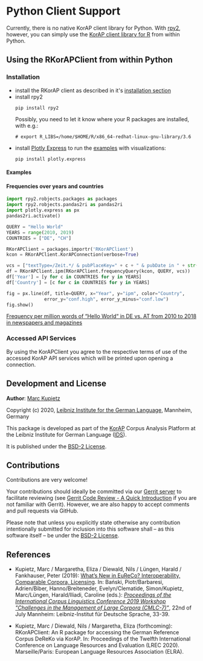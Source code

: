 # Python Client Support
Currently, there is no native KorAP client library for Python. 
With [rpy2](https://rpy2.github.io/), however, you can simply use the [KorAP client library for R](https://github.com/KorAP/RKorAPClient) from within Python.

## Using the RKorAPClient from within Python
### Installation
- install the RKorAP client as described in it's [installation section](https://github.com/KorAP/RKorAPClient#installation)
- install rpy2
  ```shell script
  pip install rpy2
  ```
  Possibly, you need to let it know where your R packages are installed, with e.g.:
  ```shell script
  # export R_LIBS=/home/$HOME/R/x86_64-redhat-linux-gnu-library/3.6
  ```
- install [Plotly Express](https://plotly.com/python/plotly-express/) to run the [examples](examples) with visualizations:
  ```shell script
  pip install plotly.express
  ```
#### Examples
#### Frequencies over years and countries
```python
import rpy2.robjects.packages as packages
import rpy2.robjects.pandas2ri as pandas2ri
import plotly.express as px
pandas2ri.activate()

QUERY = "Hello World"
YEARS = range(2010, 2019)
COUNTRIES = ["DE", "CH"]

RKorAPClient = packages.importr('RKorAPClient')
kcon = RKorAPClient.KorAPConnection(verbose=True)

vcs = ["textType=/Zeit.*/ & pubPlaceKey=" + c + " & pubDate in " + str(y) for c in COUNTRIES for y in YEARS]
df = RKorAPClient.ipm(RKorAPClient.frequencyQuery(kcon, QUERY, vcs))
df['Year'] = [y for c in COUNTRIES for y in YEARS]
df['Country'] = [c for c in COUNTRIES for y in YEARS]

fig = px.line(df, title=QUERY, x="Year", y="ipm", color="Country",
              error_y="conf.high", error_y_minus="conf.low")
fig.show()
```
[Frequency per million words of “Hello World“ in DE vs. AT from 2010 to 2018 in newspapers and magazines](figures/hello-world.png)

### Accessed API Services
By using the KorAPClient you agree to the respective terms of use of the accessed KorAP API services which will be printed upon opening a connection.

## Development and License

**Author**: [Marc Kupietz](http://www1.ids-mannheim.de/zfo/personal/kupietz/)

Copyright (c) 2020, [Leibniz Institute for the German Language](http://www.ids-mannheim.de/), Mannheim, Germany

This package is developed as part of the [KorAP](http://korap.ids-mannheim.de/)
Corpus Analysis Platform at the Leibniz Institute for German Language
([IDS](http://www.ids-mannheim.de/)).

It is published under the [BSD-2 License](LICENSE).

## Contributions

Contributions are very welcome!

Your contributions should ideally be committed via our [Gerrit server](https://korap.ids-mannheim.de/gerrit/)
to facilitate reviewing (see [Gerrit Code Review - A Quick Introduction](https://korap.ids-mannheim.de/gerrit/Documentation/intro-quick.html)
if you are not familiar with Gerrit). However, we are also happy to accept comments and pull requests
via GitHub.

Please note that unless you explicitly state otherwise any
contribution intentionally submitted for inclusion into this software shall –
as this software itself – be under the [BSD-2 License](LICENSE).

## References

- Kupietz, Marc / Margaretha, Eliza / Diewald, Nils / Lüngen, Harald / Fankhauser, Peter (2019): [What’s New in EuReCo? Interoperability, Comparable Corpora, Licensing](https://nbn-resolving.org/urn:nbn:de:bsz:mh39-90261). In: Bański, Piotr/Barbaresi, Adrien/Biber, Hanno/Breiteneder, Evelyn/Clematide, Simon/Kupietz, Marc/Lüngen, Harald/Iliadi, Caroline (eds.): [*Proceedings of the International Corpus Linguistics Conference 2019 Workshop "Challenges in the Management of Large Corpora (CMLC-7)"*](https://ids-pub.bsz-bw.de/solrsearch/index/search/searchtype/collection/id/21038), 22nd of July Mannheim: Leibniz-Institut für Deutsche Sprache, 33-39.

- Kupietz, Marc / Diewald, Nils / Margaretha, Eliza (forthcoming): RKorAPClient: An R package for accessing the German Reference Corpus DeReKo via KorAP. In: Proceedings of the Twelfth International Conference on Language Resources and Evaluation (LREC 2020). Marseille/Paris: European Language Resources Association (ELRA). 

